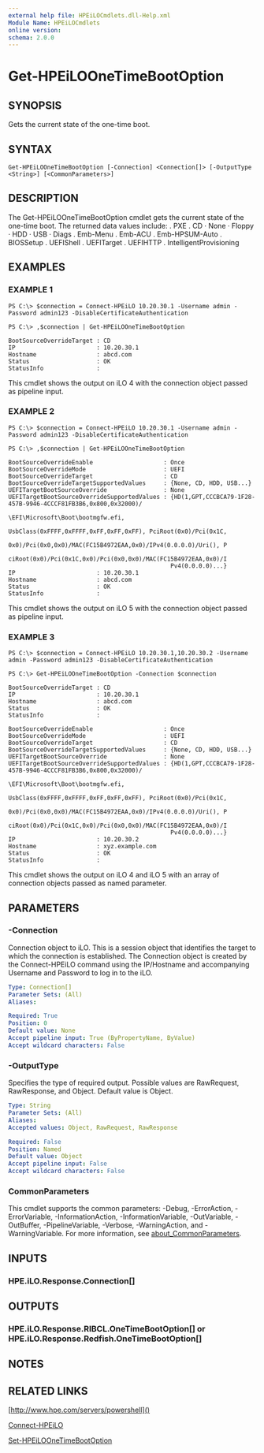 ```yaml
---
external help file: HPEiLOCmdlets.dll-Help.xml
Module Name: HPEiLOCmdlets
online version:
schema: 2.0.0
---
```


# Get-HPEiLOOneTimeBootOption

## SYNOPSIS
Gets the current state of the one-time boot.

## SYNTAX

```
Get-HPEiLOOneTimeBootOption [-Connection] <Connection[]> [-OutputType <String>] [<CommonParameters>]
```

## DESCRIPTION
The Get-HPEiLOOneTimeBootOption cmdlet gets the current state of the one-time boot.
The returned data values include:
.
PXE
.
CD
· None
· Floppy
· HDD
· USB
· Diags
.
Emb-Menu
.
Emb-ACU
.
Emb-HPSUM-Auto
.
BIOSSetup
.
UEFIShell
.
UEFITarget
.
UEFIHTTP
.
IntelligentProvisioning

## EXAMPLES

### EXAMPLE 1
```
PS C:\> $connection = Connect-HPEiLO 10.20.30.1 -Username admin -Password admin123 -DisableCertificateAuthentication

PS C:\> ,$connection | Get-HPEiLOOneTimeBootOption

BootSourceOverrideTarget : CD
IP                       : 10.20.30.1
Hostname                 : abcd.com
Status                   : OK
StatusInfo               :
```

This cmdlet shows the output on iLO 4 with the connection object passed as pipeline input.

### EXAMPLE 2
```
PS C:\> $connection = Connect-HPEiLO 10.20.30.1 -Username admin -Password admin123 -DisableCertificateAuthentication

PS C:\> ,$connection | Get-HPEiLOOneTimeBootOption

BootSourceOverrideEnable                    : Once
BootSourceOverrideMode                      : UEFI
BootSourceOverrideTarget                    : CD
BootSourceOverrideTargetSupportedValues     : {None, CD, HDD, USB...}
UEFITargetBootSourceOverride                : None
UEFITargetBootSourceOverrideSupportedValues : {HD(1,GPT,CCCBCA79-1F28-457B-9946-4CCCF81FB3B6,0x800,0x32000)/
                                              \EFI\Microsoft\Boot\bootmgfw.efi, 
                                              UsbClass(0xFFFF,0xFFFF,0xFF,0xFF,0xFF), PciRoot(0x0)/Pci(0x1C,
                                              0x0)/Pci(0x0,0x0)/MAC(FC15B4972EAA,0x0)/IPv4(0.0.0.0)/Uri(), P
                                              ciRoot(0x0)/Pci(0x1C,0x0)/Pci(0x0,0x0)/MAC(FC15B4972EAA,0x0)/I
                                              Pv4(0.0.0.0)...}
IP                       : 10.20.30.1
Hostname                 : abcd.com
Status                   : OK
StatusInfo               :
```

This cmdlet shows the output on iLO 5 with the connection object passed as pipeline input.

### EXAMPLE 3
```
PS C:\> $connection = Connect-HPEiLO 10.20.30.1,10.20.30.2 -Username admin -Password admin123 -DisableCertificateAuthentication

PS C:\> Get-HPEiLOOneTimeBootOption -Connection $connection

BootSourceOverrideTarget : CD
IP                       : 10.20.30.1
Hostname                 : abcd.com
Status                   : OK
StatusInfo               : 

BootSourceOverrideEnable                    : Once
BootSourceOverrideMode                      : UEFI
BootSourceOverrideTarget                    : CD
BootSourceOverrideTargetSupportedValues     : {None, CD, HDD, USB...}
UEFITargetBootSourceOverride                : None
UEFITargetBootSourceOverrideSupportedValues : {HD(1,GPT,CCCBCA79-1F28-457B-9946-4CCCF81FB3B6,0x800,0x32000)/
                                              \EFI\Microsoft\Boot\bootmgfw.efi, 
                                              UsbClass(0xFFFF,0xFFFF,0xFF,0xFF,0xFF), PciRoot(0x0)/Pci(0x1C,
                                              0x0)/Pci(0x0,0x0)/MAC(FC15B4972EAA,0x0)/IPv4(0.0.0.0)/Uri(), P
                                              ciRoot(0x0)/Pci(0x1C,0x0)/Pci(0x0,0x0)/MAC(FC15B4972EAA,0x0)/I
                                              Pv4(0.0.0.0)...}
IP                       : 10.20.30.2
Hostname                 : xyz.example.com
Status                   : OK
StatusInfo               :
```

This cmdlet shows the output on iLO 4 and iLO 5 with an array of connection objects passed as named parameter.

## PARAMETERS

### -Connection
Connection object to iLO.
This is a session object that identifies the target to which the connection is established.
The Connection object is created by the Connect-HPEiLO command using the IP/Hostname and accompanying Username and Password to log in to the iLO.

```yaml
Type: Connection[]
Parameter Sets: (All)
Aliases:

Required: True
Position: 0
Default value: None
Accept pipeline input: True (ByPropertyName, ByValue)
Accept wildcard characters: False
```

### -OutputType
Specifies the type of required output.
Possible values are RawRequest, RawResponse, and Object.
Default value is Object.

```yaml
Type: String
Parameter Sets: (All)
Aliases:
Accepted values: Object, RawRequest, RawResponse

Required: False
Position: Named
Default value: Object
Accept pipeline input: False
Accept wildcard characters: False
```

### CommonParameters
This cmdlet supports the common parameters: -Debug, -ErrorAction, -ErrorVariable, -InformationAction, -InformationVariable, -OutVariable, -OutBuffer, -PipelineVariable, -Verbose, -WarningAction, and -WarningVariable. For more information, see [about_CommonParameters](http://go.microsoft.com/fwlink/?LinkID=113216).

## INPUTS

### HPE.iLO.Response.Connection[]
## OUTPUTS

### HPE.iLO.Response.RIBCL.OneTimeBootOption[] or HPE.iLO.Response.Redfish.OneTimeBootOption[]
## NOTES

## RELATED LINKS

[http://www.hpe.com/servers/powershell]()

[Connect-HPEiLO]()

[Set-HPEiLOOneTimeBootOption]()

